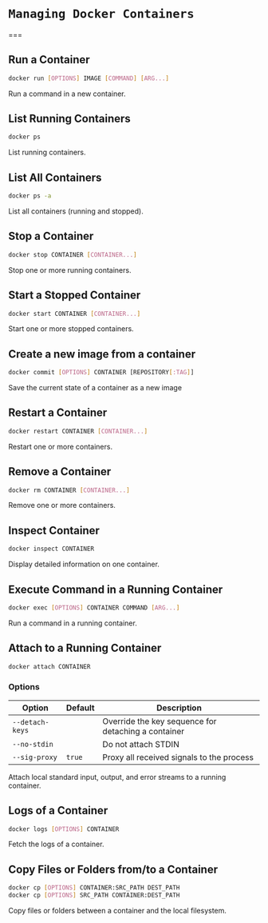# **`Managing Docker Containers`**
===

## Run a Container
```bash
docker run [OPTIONS] IMAGE [COMMAND] [ARG...]
```
Run a command in a new container.

## List Running Containers
```bash
docker ps
```
List running containers.

## List All Containers
```bash
docker ps -a
```
List all containers (running and stopped).

## Stop a Container
```bash
docker stop CONTAINER [CONTAINER...]
```
Stop one or more running containers.

## Start a Stopped Container
```bash
docker start CONTAINER [CONTAINER...]
```
Start one or more stopped containers.

## Create a new image from a container
```bash
docker commit [OPTIONS] CONTAINER [REPOSITORY[:TAG]]
```
Save the current state of a container as a new image

## Restart a Container
```bash
docker restart CONTAINER [CONTAINER...]
```
Restart one or more containers.

## Remove a Container
```bash
docker rm CONTAINER [CONTAINER...]
```
Remove one or more containers.

## Inspect Container
```bash
docker inspect CONTAINER
```
Display detailed information on one container.

## Execute Command in a Running Container
```bash
docker exec [OPTIONS] CONTAINER COMMAND [ARG...]
```
Run a command in a running container.

## Attach to a Running Container
```bash
docker attach CONTAINER
```
### Options
Option	|Default	|Description
--|--|--
`--detach-keys`|		|Override the key sequence for detaching a container
`--no-stdin`|		|Do not attach STDIN
`--sig-proxy`	|`true`	|Proxy all received signals to the process

Attach local standard input, output, and error streams to a running container.

## Logs of a Container
```bash
docker logs [OPTIONS] CONTAINER
```
Fetch the logs of a container.

## Copy Files or Folders from/to a Container
```bash
docker cp [OPTIONS] CONTAINER:SRC_PATH DEST_PATH
docker cp [OPTIONS] SRC_PATH CONTAINER:DEST_PATH
```
Copy files or folders between a container and the local filesystem.
